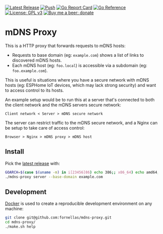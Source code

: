 [![Latest Release](https://img.shields.io/github/v/release/fornellas/mdns-proxy)](https://github.com/fornellas/mdns-proxy/releases)
[![Push](https://github.com/fornellas/mdns-proxy/actions/workflows/push.yaml/badge.svg)](https://github.com/fornellas/mdns-proxy/actions/workflows/push.yaml)
[![Go Report Card](https://goreportcard.com/badge/github.com/fornellas/mdns-proxy)](https://goreportcard.com/report/github.com/fornellas/mdns-proxy)
[![Go Reference](https://pkg.go.dev/badge/github.com/fornellas/mdns-proxy.svg)](https://pkg.go.dev/github.com/fornellas/mdns-proxy)
[![License: GPL v3](https://img.shields.io/badge/License-GPLv3-blue.svg)](https://www.gnu.org/licenses/gpl-3.0)
[![Buy me a beer: donate](https://img.shields.io/badge/Donate-Buy%20me%20a%20beer-yellow)](https://www.paypal.com/donate?hosted_button_id=AX26JVRT2GS2Q)

# mDNS Proxy

This is a HTTP proxy that forwards requests to mDNS hosts:

- Requests to base domain (eg: `example.com`) shows a list of links to discovered mDNS hosts.
- Each mDNS host (eg: `foo.local`) is accessible via a subdomain (eg: `foo.example.com`).

This is useful is situations where you have a secure network with mDNS hosts (eg: ESPHome IoT devices, which may lack strong security) and want to access control to its hosts.

An example setup would be to run this at a server that's connected to both the client network and the mDNS servers secure network:

```
Client network < Server > mDNS secure network
```

The server can restrict traffic to the mDNS secure network, and a Nginx can be setup to take care of access control:

```
Browser > Nginx > mDNS proxy > mDNS host
```

## Install

Pick the [latest release](https://github.com/fornellas/mdns-proxy/releases) with:

```bash
GOARCH=$(case $(uname -m) in i[23456]86) echo 386;; x86_64) echo amd64;; armv6l|armv7l) echo arm;; aarch64) echo arm64;; *) echo Unknown machine $(uname -m) 1>&2 ; exit 1 ;; esac) && wget -O- https://github.com/fornellas/mdns-proxy/releases/latest/download/mdns-proxy.linux.$GOARCH.gz | gunzip > mdns-proxy && chmod 755 mdns-proxy
./mdns-proxy server --base-domain example.com
```

## Development

[Docker](https://www.docker.com/) is used to create a reproducible development environment on any machine:

```bash
git clone git@github.com:fornellas/mdns-proxy.git
cd mdns-proxy/
./make.sh help
```
